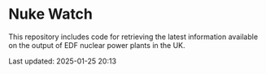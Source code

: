 # Nuke Watch

This repository includes code for retrieving the latest information available on the output of EDF nuclear power plants in the UK.

Last updated: 2025-01-25 20:13